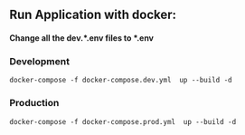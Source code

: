
## Run Application with docker:
#### Change all the dev.*.env files to *.env
### Development
    docker-compose -f docker-compose.dev.yml  up --build -d

### Production
    docker-compose -f docker-compose.prod.yml  up --build -d
